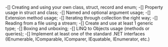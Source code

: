 -[] Creating and using your own class, struct, record and enum;
-[] Property usage in struct and class;
-[] Named and optional argument usage;
-[] Extension method usage;
-[] Iterating through collection the right way;
-[] Reading from a file using a stream;
-[] Create and use at least 1 generic type;
-[] Boxing and unboxing;
-[] LINQ to Objects usage (methods or queries);
-[] Implement at least one of the standard .NET interfaces (IEnumerable, IComparable, IComparer, IEquatable, IEnumerator, etc.)